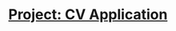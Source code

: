 # [Project: CV Application](https://www.theodinproject.com/lessons/node-path-javascript-cv-application)
